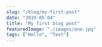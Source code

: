 ```yaml
---
slug: "/blog/my-first-post"
date: "2019-05-04"
title: "My first blog post"
featuredImage: "./images/one.jpg"
tags: ["Hello", "Test"]
---
```

